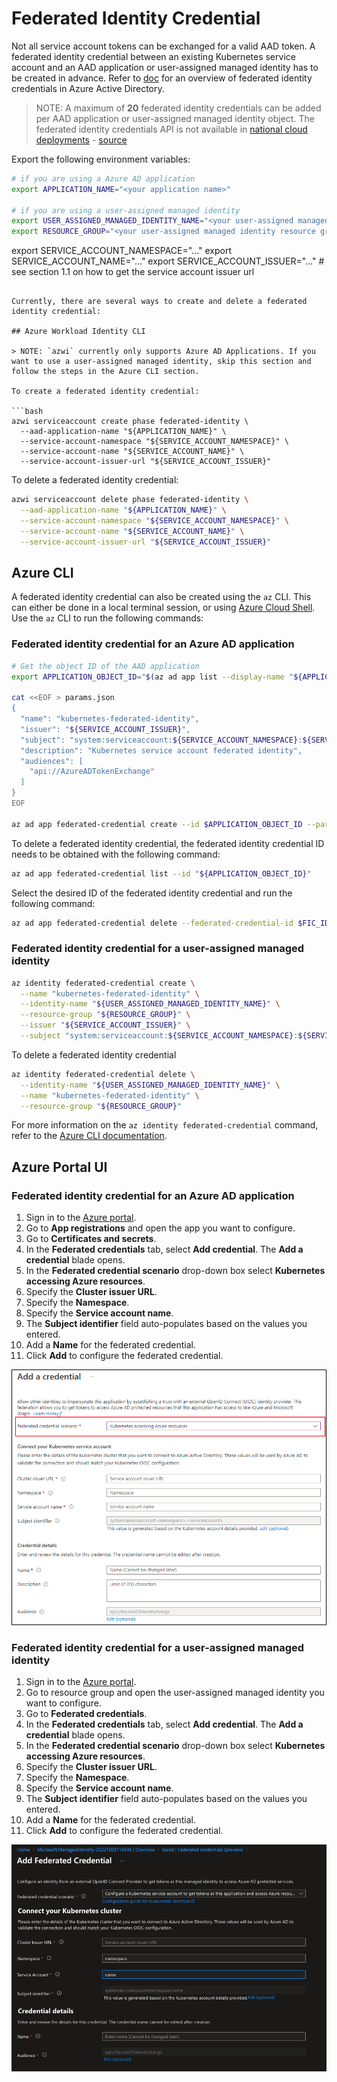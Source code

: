 # Federated Identity Credential

<!-- toc -->

Not all service account tokens can be exchanged for a valid AAD token. A federated identity credential between an existing Kubernetes service account and an AAD application or user-assigned managed identity has to be created in advance. Refer to [doc][2] for an overview of federated identity credentials in Azure Active Directory.

> NOTE: A maximum of **20** federated identity credentials can be added per AAD application or user-assigned managed identity object. The federated identity credentials API is not available in [national cloud deployments][3] - [source][2]

Export the following environment variables:

```bash
# if you are using a Azure AD application
export APPLICATION_NAME="<your application name>"

# if you are using a user-assigned managed identity
export USER_ASSIGNED_MANAGED_IDENTITY_NAME="<your user-assigned managed identity name>"
export RESOURCE_GROUP="<your user-assigned managed identity resource group>"
```

export SERVICE_ACCOUNT_NAMESPACE="..."
export SERVICE_ACCOUNT_NAME="..."
export SERVICE_ACCOUNT_ISSUER="..." # see section 1.1 on how to get the service account issuer url
```

Currently, there are several ways to create and delete a federated identity credential:

## Azure Workload Identity CLI

> NOTE: `azwi` currently only supports Azure AD Applications. If you want to use a user-assigned managed identity, skip this section and follow the steps in the Azure CLI section.

To create a federated identity credential:

```bash
azwi serviceaccount create phase federated-identity \
  --aad-application-name "${APPLICATION_NAME}" \
  --service-account-namespace "${SERVICE_ACCOUNT_NAMESPACE}" \
  --service-account-name "${SERVICE_ACCOUNT_NAME}" \
  --service-account-issuer-url "${SERVICE_ACCOUNT_ISSUER}"
```

To delete a federated identity credential:

```bash
azwi serviceaccount delete phase federated-identity \
  --aad-application-name "${APPLICATION_NAME}" \
  --service-account-namespace "${SERVICE_ACCOUNT_NAMESPACE}" \
  --service-account-name "${SERVICE_ACCOUNT_NAME}" \
  --service-account-issuer-url "${SERVICE_ACCOUNT_ISSUER}"
```

## Azure CLI

A federated identity credential can also be created using the `az` CLI. This can either be done in a local terminal session, or using [Azure Cloud Shell][1]. Use the `az` CLI to run the following commands:

### Federated identity credential for an Azure AD application

```bash
# Get the object ID of the AAD application
export APPLICATION_OBJECT_ID="$(az ad app list --display-name "${APPLICATION_NAME}" --query '[0].id' -otsv)"

cat <<EOF > params.json
{
  "name": "kubernetes-federated-identity",
  "issuer": "${SERVICE_ACCOUNT_ISSUER}",
  "subject": "system:serviceaccount:${SERVICE_ACCOUNT_NAMESPACE}:${SERVICE_ACCOUNT_NAME}",
  "description": "Kubernetes service account federated identity",
  "audiences": [
    "api://AzureADTokenExchange"
  ]
}
EOF

az ad app federated-credential create --id $APPLICATION_OBJECT_ID --parameters params.json
```

To delete a federated identity credential, the federated identity credential ID needs to be obtained with the following command:

```bash
az ad app federated-credential list --id "${APPLICATION_OBJECT_ID}"
```

Select the desired ID of the federated identity credential and run the following command:

```bash
az ad app federated-credential delete --federated-credential-id $FIC_ID --id $APPLICATION_OBJECT_ID
```

### Federated identity credential for a user-assigned managed identity

```bash
az identity federated-credential create \
  --name "kubernetes-federated-identity" \
  --identity-name "${USER_ASSIGNED_MANAGED_IDENTITY_NAME}" \
  --resource-group "${RESOURCE_GROUP}" \
  --issuer "${SERVICE_ACCOUNT_ISSUER}" \
  --subject "system:serviceaccount:${SERVICE_ACCOUNT_NAMESPACE}:${SERVICE_ACCOUNT_NAME}"
```

To delete a federated identity credential 

```bash
az identity federated-credential delete \
  --identity-name "${USER_ASSIGNED_MANAGED_IDENTITY_NAME}" \
  --name "kubernetes-federated-identity" \
  --resource-group "${RESOURCE_GROUP}"
```

For more information on the `az identity federated-credential` command, refer to the [Azure CLI documentation][4].

## Azure Portal UI

### Federated identity credential for an Azure AD application

1. Sign in to the [Azure portal](https://portal.azure.com). 
1. Go to **App registrations** and open the app you want to configure.
1. Go to **Certificates and secrets**. 
1. In the **Federated credentials** tab, select **Add credential**. The **Add a credential** blade opens.
1. In the **Federated credential scenario** drop-down box select **Kubernetes accessing Azure resources**.
1. Specify the **Cluster issuer URL**.
1. Specify the **Namespace**.
1. Specify the **Service account name**.
1. The **Subject identifier** field auto-populates based on the values you entered.
1. Add a **Name** for the federated credential.
1. Click **Add** to configure the federated credential.

![Screenshot showing Azure Portal app registration federated credential screen for Kubernetes scenario](../images/azure-portal-federated-credential-kubernetes.png)

### Federated identity credential for a user-assigned managed identity

1. Sign in to the [Azure portal](https://portal.azure.com). 
1. Go to resource group and open the user-assigned managed identity you want to configure.
1. Go to **Federated credentials**.
1. In the **Federated credentials** tab, select **Add credential**. The **Add a credential** blade opens.
1. In the **Federated credential scenario** drop-down box select **Kubernetes accessing Azure resources**.
1. Specify the **Cluster issuer URL**.
1. Specify the **Namespace**.
1. Specify the **Service account name**.
1. The **Subject identifier** field auto-populates based on the values you entered.
1. Add a **Name** for the federated credential.
1. Click **Add** to configure the federated credential.

![Screenshot showing Azure Portal user-assigned managed identity federated credential screen for Kubernetes scenario](../images/azure-portal-mi-federated-credential.png)

[1]: https://portal.azure.com/#cloudshell/

[2]: https://docs.microsoft.com/en-us/graph/api/resources/federatedidentitycredentials-overview?view=graph-rest-beta&preserve-view=true

[3]: https://docs.microsoft.com/en-us/graph/deployments

[4]: https://learn.microsoft.com/en-us/cli/azure/identity/federated-credential?view=azure-cli-latest
